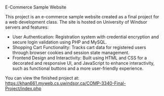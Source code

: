 E-Commerce Sample Website  

This project is an e-commerce sample website created as a final project for a web development class. The site is hosted on University of Windsor servers and features:  
- User Authentication: Registration system with credential encryption and secure login validation using PHP and MySQL.  
- Shopping Cart Functionality: Tracks cart data for registered users through browser cookies and session state management.  
- Frontend Design and Interactivity: Built using HTML and CSS for a decorated and responsive UI, and JavaScript to enhance interactivity, such as functional buttons and a more user-friendly experience.  

You can view the finished project at: https://khan661.myweb.cs.uwindsor.ca/COMP-3340-Final-Project/index.php
